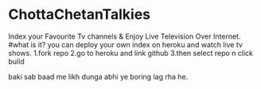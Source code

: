 # ChottaChetanTalkies
Index your Favourite Tv channels &amp; Enjoy Live Television Over Internet.
#what is it?
you can deploy your own index on heroku and watch live tv shows.
1.fork repo
2.go to heroku and link github
3.then select repo n click build

baki sab baad me likh dunga abhi ye boring lag rha he.

